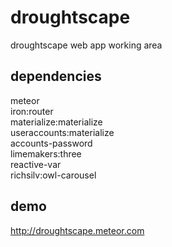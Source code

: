 # droughtscape
droughtscape web app working area
## dependencies
meteor  
iron:router  
materialize:materialize  
useraccounts:materialize  
accounts-password  
limemakers:three  
reactive-var  
richsilv:owl-carousel  
## demo
http://droughtscape.meteor.com  


